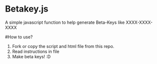 # Betakey.js
A simple javascript function to help generate Beta-Keys like XXXX-XXXX-XXXX

#How to use?
1. Fork or copy the script and html file from this repo.
2. Read instructions in file
3. Make beta keys! :D
